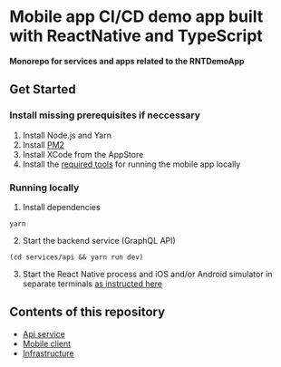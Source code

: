 # Mobile app CI/CD demo app built with ReactNative and TypeScript

**Monorepo for services and apps related to the RNTDemoApp**

## Get Started

### Install missing prerequisites if neccessary

1. Install Node.js and Yarn
2. Install [PM2](https://poopcode.com/node-js-app-pm2-process-manager/)
3. Install XCode from the AppStore
4. Install the [required tools](./clients/mobile-app/RNTDemoApp/README.md) for running the mobile app locally

### Running locally

1. Install dependencies

```
yarn
```

2. Start the backend service (GraphQL API)

```
(cd services/api && yarn run dev)
```

3. Start the React Native process and iOS and/or Android simulator in separate terminals [as instructed here](./clients/mobile-app/RNTDemoApp/README.md)

## Contents of this repository

- [Api service](./services/api)
- [Mobile client](./clients/mobile-app)
- [Infrastructure](./infrastructure)
